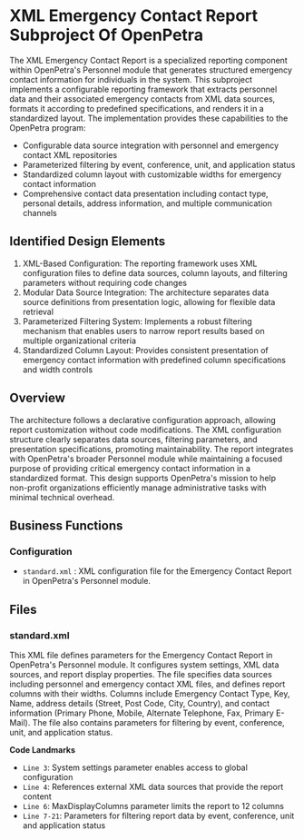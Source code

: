 # XML Emergency Contact Report Subproject Of OpenPetra

The XML Emergency Contact Report is a specialized reporting component within OpenPetra's Personnel module that generates structured emergency contact information for individuals in the system. This subproject implements a configurable reporting framework that extracts personnel data and their associated emergency contacts from XML data sources, formats it according to predefined specifications, and renders it in a standardized layout. The implementation provides these capabilities to the OpenPetra program:

- Configurable data source integration with personnel and emergency contact XML repositories
- Parameterized filtering by event, conference, unit, and application status
- Standardized column layout with customizable widths for emergency contact information
- Comprehensive contact data presentation including contact type, personal details, address information, and multiple communication channels

## Identified Design Elements

1. XML-Based Configuration: The reporting framework uses XML configuration files to define data sources, column layouts, and filtering parameters without requiring code changes
2. Modular Data Source Integration: The architecture separates data source definitions from presentation logic, allowing for flexible data retrieval
3. Parameterized Filtering System: Implements a robust filtering mechanism that enables users to narrow report results based on multiple organizational criteria
4. Standardized Column Layout: Provides consistent presentation of emergency contact information with predefined column specifications and width controls

## Overview
The architecture follows a declarative configuration approach, allowing report customization without code modifications. The XML configuration structure clearly separates data sources, filtering parameters, and presentation specifications, promoting maintainability. The report integrates with OpenPetra's broader Personnel module while maintaining a focused purpose of providing critical emergency contact information in a standardized format. This design supports OpenPetra's mission to help non-profit organizations efficiently manage administrative tasks with minimal technical overhead.

## Business Functions

### Configuration
- `standard.xml` : XML configuration file for the Emergency Contact Report in OpenPetra's Personnel module.

## Files
### standard.xml

This XML file defines parameters for the Emergency Contact Report in OpenPetra's Personnel module. It configures system settings, XML data sources, and report display properties. The file specifies data sources including personnel and emergency contact XML files, and defines report columns with their widths. Columns include Emergency Contact Type, Key, Name, address details (Street, Post Code, City, Country), and contact information (Primary Phone, Mobile, Alternate Telephone, Fax, Primary E-Mail). The file also contains parameters for filtering by event, conference, unit, and application status.

 **Code Landmarks**
- `Line 3`: System settings parameter enables access to global configuration
- `Line 4`: References external XML data sources that provide the report content
- `Line 6`: MaxDisplayColumns parameter limits the report to 12 columns
- `Line 7-21`: Parameters for filtering report data by event, conference, unit and application status

[Generated by the Sage AI expert workbench: 2025-03-30 02:22:57  https://sage-tech.ai/workbench]: #